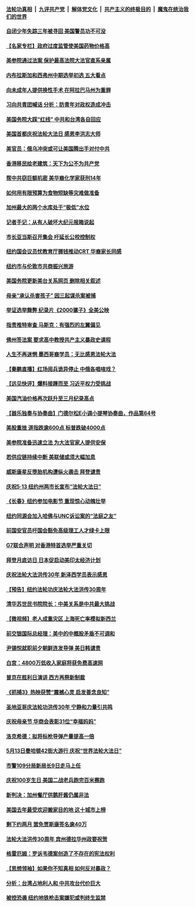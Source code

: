####  [法轮功真相](../../../../basic/blob/master/README.md?t=05110201) &nbsp;|&nbsp; [九评共产党](../../../../9ping.md/blob/master/README.md?t=05110201) &nbsp;|&nbsp; [解体党文化](../../../../jtdwh.md/blob/master/README.md?t=05110201)  &nbsp;|&nbsp; [共产主义的终极目的](../../../../gczydzjmd.md/blob/master/README.md?t=05110201) &nbsp;|&nbsp; [魔鬼在统治我们的世界](../../../../mgztzwmdsj.md/blob/master/README.md?t=05110201) 

#### [自闭少年失踪三年被寻回 美国警员功不可没](../pages/nsc412/n13731913.md?t=05110201) 

#### [【名家专栏】政府过度监管使美国药物价格高](../pages/nsc412/n13731332.md?t=05110201) 

#### [美参院通过法案 保护最高法院大法官直系亲属](../pages/nsc412/n13732237.md?t=05110201) 

#### [内布拉斯加和西弗州中期选举初选 五大看点](../pages/nsc412/n13732239.md?t=05110201) 

#### [向未成年人提供换性手术 在阿拉巴马州为重罪](../pages/nsc412/n13732236.md?t=05110201) 

#### [习向共青团喊话 分析：防青年对政权造成冲击](../pages/nsc412/n13732150.md?t=05110201) 

#### [美国务院大踩“红线” 中共和台湾各自回应](../pages/nsc412/n13732069.md?t=05110201) 

#### [美国首都庆祝法轮大法日 感恩李洪志大师](../pages/nsc412/n13731696.md?t=05110201) 

#### [美官员：俄乌冲突或可让美国腾出手对付中共](../pages/nsc412/n13731954.md?t=05110201) 

#### [香港移民绘老建筑：天下为公不为共产党](../pages/nsc412/n13731923.md?t=05110201) 

#### [帮中共窃巨额机密 美华裔化学家获刑14年](../pages/nsc412/n13731669.md?t=05110201) 

#### [如何用有限预算为食物短缺等灾难做准备](../pages/nsc412/n13731661.md?t=05110201) 

#### [加州最大的两个水库处于“极低”水位](../pages/nsc412/n13731856.md?t=05110201) 

#### [记者手记：从有人破坏大纪元报箱说起](../pages/nsc412/n13731819.md?t=05110201) 

#### [市长亚当斯召开集会 吁延长公校控制权](../pages/nsc412/n13731787.md?t=05110201) 

#### [纽约国会议员忧教育厅挪钱推动CRT 华裔家长同感](../pages/nsc412/n13731782.md?t=05110201) 

#### [纽约市与伦敦市共商振兴旅游](../pages/nsc412/n13731789.md?t=05110201) 

#### [美国务院更新美台关系网页 删除相关叙述](../pages/nsc412/n13731622.md?t=05110201) 

#### [母亲“承认杀害孩子” 因三起谋杀案被捕](../pages/nsc412/n13731838.md?t=05110201) 

#### [举证选举舞弊 纪录片《2000骡子》全美公映](../pages/nsc412/n13731731.md?t=05110201) 

#### [指责推特审查 马斯克：有强烈的左翼偏见](../pages/nsc412/n13731570.md?t=05110201) 

#### [佛州签法案 要求高中教授共产主义暴政史课程](../pages/nsc412/n13731619.md?t=05110201) 

#### [人生不再迷惘 墨西哥裔学员：无比感恩法轮大法](../pages/nsc412/n13731561.md?t=05110201) 

#### [【秦鹏直播】红场阅兵诡异停止 中俄各唱啥戏？](../pages/nsc412/n13731567.md?t=05110201) 

#### [【远见快评】爆料接踵而至 习近平权力受挑战](../pages/nsc412/n13731626.md?t=05110201) 

#### [美国汽油价格再次跃升至三月纪录高点](../pages/nsc412/n13731617.md?t=05110201) 

#### [【器乐独奏与协奏曲】门德尔松E小调小提琴协奏曲，作品第64号](../pages/nsc412/n13731573.md?t=05110201) 

#### [美股重挫 道指跌逾600点 标普跌破4000点](../pages/nsc412/n13731602.md?t=05110201) 

#### [美参院准备迅速立法 为大法官家人提供安保](../pages/nsc412/n13731534.md?t=05110201) 

#### [若供应链持续中断 美联储或须大幅加息](../pages/nsc412/n13731521.md?t=05110201) 

#### [威斯康星反堕胎机构遭纵火袭击 拜登谴责](../pages/nsc412/n13731526.md?t=05110201) 

#### [庆祝5‧13 纽约州两市长宣布“法轮大法日”](../pages/nsc412/n13731507.md?t=05110201) 

#### [《长春》纽约参加电影节 重现惊心动魄壮举](../pages/nsc412/n13729266.md?t=05110201) 

#### [纽约同源会加入哈佛与UNC诉讼案的“法庭之友”](../pages/nsc412/n13730862.md?t=05110201) 

#### [前国安官员吁国会豁免高级理工人才绿卡上限](../pages/nsc412/n13731429.md?t=05110201) 

#### [G7联合声明 对香港特首选举严重关切](../pages/nsc412/n13731520.md?t=05110201) 

#### [拜登月底访日 日本促启动美印太经济计划](../pages/nsc412/n13731483.md?t=05110201) 

#### [庆祝法轮大法洪传30年 新泽西学员表示感恩](../pages/nsc412/n13731373.md?t=05110201) 

#### [【预告】纽约法轮功庆法轮大法洪传30周年](../pages/nsc412/n13731491.md?t=05110201) 

#### [清华苏世民书院院长：中美关系是中共最大挑战](../pages/nsc412/n13731460.md?t=05110201) 

#### [【微视频】老人成重灾区 上海死亡率模拟新西兰](../pages/nsc412/n13731402.md?t=05110201) 

#### [前交银国际总经理：美中的中概股矛盾不可调和](../pages/nsc412/n13731487.md?t=05110201) 

#### [尹锡悦就职前夕朝鲜连发导弹 美日韩谴责](../pages/nsc412/n13731444.md?t=05110201) 

#### [白宫：4800万低收入家庭将获免费高速网](../pages/nsc412/n13731291.md?t=05110201) 

#### [普京在胜利日演讲 西方再祭新制裁](../pages/nsc412/n13731295.md?t=05110201) 

#### [《抓捕3》热映获赞“震撼心灵 启发善念良知”](../pages/nsc412/n13729129.md?t=05110201) 

#### [圣地亚哥庆法轮功洪传30年  宁静和力量引共鸣](../pages/nsc412/n13731000.md?t=05110201) 

#### [庆祝母亲节 华商会表彰31位“幸福妈妈”](../pages/nsc412/n13730919.md?t=05110201) 

#### [洛克希德：拟将标枪导弹产量提高一倍](../pages/nsc412/n13730913.md?t=05110201) 

#### [5月13日曼哈顿42街大游行 庆祝“世界法轮大法日”](../pages/nsc412/n13730868.md?t=05110201) 

#### [市警109分局新局长9日走马上任](../pages/nsc412/n13730905.md?t=05110201) 

#### [庆祝100岁生日 美国二战老兵跑完百米赛跑](../pages/nsc412/n13730833.md?t=05110201) 

#### [新判决：加州餐厅供鹅肝酱仍属非法](../pages/nsc412/n13730811.md?t=05110201) 

#### [美国去年最受欢迎搬家目的地 这十城市上榜](../pages/nsc412/n13730755.md?t=05110201) 

#### [剩下约两月 罢免贾斯康签名逾40万](../pages/nsc412/n13730788.md?t=05110201) 

#### [法轮大法洪传30周年 宾州德拉华州政要祝贺](../pages/nsc412/n13730733.md?t=05110201) 

#### [格雷厄姆：罗诉韦德案创造了不存在的宪法权利](../pages/nsc412/n13730656.md?t=05110201) 

#### [【思想领袖】如果你不知真相 如何反对暴政？](../pages/nsc412/n13729014.md?t=05110201) 

#### [分析：台湾占地利人和 中共攻台代价巨大](../pages/nsc412/n13727385.md?t=05110201) 

#### [被控恐袭 纽约地铁枪击案嫌犯或判终生监禁](../pages/nsc412/n13730581.md?t=05110201) 

